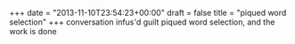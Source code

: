 +++
date = "2013-11-10T23:54:23+00:00"
draft = false
title = "piqued word selection"
+++
conversation infus&#x27;d guilt
piqued word selection,
and the work is done 
